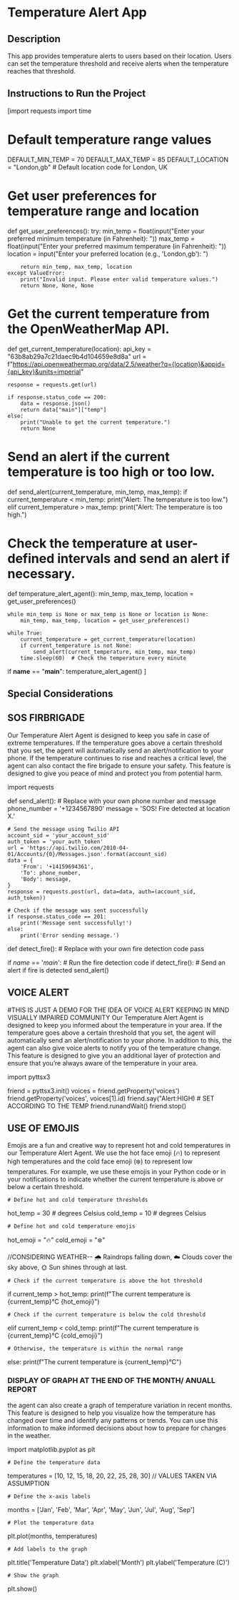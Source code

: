 # Temperature Alert App

## Description

This app provides temperature alerts to users based on their location. Users can set the temperature threshold and receive alerts when the temperature reaches that threshold.

## Instructions to Run the Project

[import requests
import time

# Default temperature range values
DEFAULT_MIN_TEMP = 70
DEFAULT_MAX_TEMP = 85
DEFAULT_LOCATION = "London,gb"  # Default location code for London, UK

# Get user preferences for temperature range and location
def get_user_preferences():
    try:
        min_temp = float(input("Enter your preferred minimum temperature (in Fahrenheit): "))
        max_temp = float(input("Enter your preferred maximum temperature (in Fahrenheit): "))
        location = input("Enter your preferred location (e.g., 'London,gb'): ")

        return min_temp, max_temp, location
    except ValueError:
        print("Invalid input. Please enter valid temperature values.")
        return None, None, None

# Get the current temperature from the OpenWeatherMap API.
def get_current_temperature(location):
    api_key = "63b8ab29a7c21daec9b4d104659e8d8a"
    url = f"https://api.openweathermap.org/data/2.5/weather?q={location}&appid={api_key}&units=imperial"

    response = requests.get(url)

    if response.status_code == 200:
        data = response.json()
        return data["main"]["temp"]
    else:
        print("Unable to get the current temperature.")
        return None

# Send an alert if the current temperature is too high or too low.
def send_alert(current_temperature, min_temp, max_temp):
    if current_temperature < min_temp:
        print("Alert: The temperature is too low.")
    elif current_temperature > max_temp:
        print("Alert: The temperature is too high.")

# Check the temperature at user-defined intervals and send an alert if necessary.
def temperature_alert_agent():
    min_temp, max_temp, location = get_user_preferences()

    while min_temp is None or max_temp is None or location is None:
        min_temp, max_temp, location = get_user_preferences()

    while True:
        current_temperature = get_current_temperature(location)
        if current_temperature is not None:
            send_alert(current_temperature, min_temp, max_temp)
        time.sleep(60)  # Check the temperature every minute

if __name__ == "__main__":
    temperature_alert_agent()
]

## Special Considerations




## SOS FIRBRIGADE 

Our Temperature Alert Agent is designed to keep you safe in case of extreme temperatures. If the temperature goes above a certain threshold that you set, the agent will automatically send an alert/notification to your phone. If the temperature continues to rise and reaches a critical level, the agent can also contact the fire brigade to ensure your safety. This feature is designed to give you peace of mind and protect you from potential harm.

import requests

def send_alert():
    # Replace with your own phone number and message
    phone_number = '+1234567890'
    message = 'SOS! Fire detected at location X.'

    # Send the message using Twilio API
    account_sid = 'your_account_sid'
    auth_token = 'your_auth_token'
    url = 'https://api.twilio.com/2010-04-01/Accounts/{0}/Messages.json'.format(account_sid)
    data = {
        'From': '+14159694361',
        'To': phone_number,
        'Body': message,
    }
    response = requests.post(url, data=data, auth=(account_sid, auth_token))

    # Check if the message was sent successfully
    if response.status_code == 201:
        print('Message sent successfully!')
    else:
        print('Error sending message.')

def detect_fire():
    # Replace with your own fire detection code
    pass

if _name_ == '_main_':
    # Run the fire detection code
    if detect_fire():
        # Send an alert if fire is detected
        send_alert()




## VOICE ALERT 

#THIS IS JUST A DEMO FOR THE IDEA OF VOICE ALERT KEEPING IN MIND VISUALLY IMPAIRED COMMUNITY 
Our Temperature Alert Agent is designed to keep you informed about the temperature in your area. If the temperature goes above a certain threshold that you set, the agent will automatically send an alert/notification to your phone. In addition to this, the agent can also give voice alerts to notify you of the temperature change. This feature is designed to give you an additional layer of protection and ensure that you’re always aware of the temperature in your area.

import pyttsx3

friend = pyttsx3.init()
voices = friend.getProperty('voices')
friend.getProperty('voices', voices[1].id)
friend.say("Alert:HIGH)     # SET ACCORDING TO THE TEMP 
friend.runandWait()
friend.stop()


## USE OF EMOJIS 

Emojis are a fun and creative way to represent hot and cold temperatures in our Temperature Alert Agent. We use the hot face emoji (🔥) to represent high temperatures and the cold face emoji (❄️) to represent low temperatures. For example, we use these emojis in your Python code or in your notifications to indicate whether the current temperature is above or below a certain threshold.

    # Define hot and cold temperature thresholds
hot_temp = 30 # degrees Celsius
cold_temp = 10 # degrees Celsius

    # Define hot and cold temperature emojis
hot_emoji = "🔥"
cold_emoji = "❄️"

//CONSIDERING WEATHER--
🌧️ Raindrops falling down,
☁️ Clouds cover the sky above,
🌞 Sun shines through at last.

    # Check if the current temperature is above the hot threshold
if current_temp > hot_temp:
    print(f"The current temperature is {current_temp}°C {hot_emoji}")
    
    # Check if the current temperature is below the cold threshold
elif current_temp < cold_temp:
    print(f"The current temperature is {current_temp}°C {cold_emoji}")
    
    # Otherwise, the temperature is within the normal range
else:
    print(f"The current temperature is {current_temp}°C")







### DISPLAY OF GRAPH AT THE END OF THE MONTH/ ANUALL REPORT
the agent can also create a graph of temperature variation in recent months. This feature is designed to help you visualize how the temperature has changed over time and identify any patterns or trends. You can use this information to make informed decisions about how to prepare for changes in the weather.



 import matplotlib.pyplot as plt

    # Define the temperature data
temperatures = [10, 12, 15, 18, 20, 22, 25, 28, 30]  // VALUES TAKEN VIA ASSUMPTION

    # Define the x-axis labels
months = ['Jan', 'Feb', 'Mar', 'Apr', 'May', 'Jun', 'Jul', 'Aug', 'Sep']

    # Plot the temperature data
plt.plot(months, temperatures)

    # Add labels to the graph
plt.title('Temperature Data')
plt.xlabel('Month')
plt.ylabel('Temperature (C)')

    # Show the graph
plt.show()